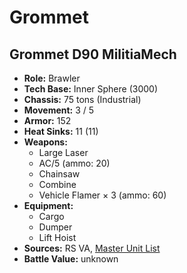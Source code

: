 # Grommet
## Grommet D90 MilitiaMech
- **Role:** Brawler
- **Tech Base:** Inner Sphere (3000)
- **Chassis:** 75 tons (Industrial)
- **Movement:** 3 / 5
- **Armor:** 152
- **Heat Sinks:** 11 (11)
- **Weapons:**
  - Large Laser
  - AC/5 (ammo: 20)
  - Chainsaw
  - Combine
  - Vehicle Flamer × 3 (ammo: 60)
- **Equipment:**
  - Cargo
  - Dumper
  - Lift Hoist
- **Sources:** RS VA, [Master Unit List](http://masterunitlist.info/Unit/Details/7180/grommet-d90-militiamech)
- **Battle Value:** unknown

